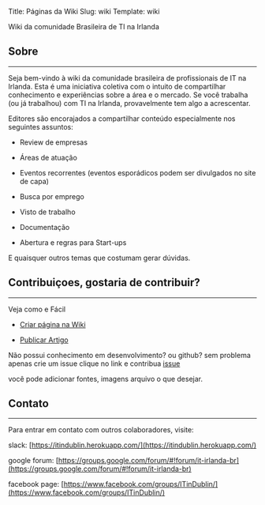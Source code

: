 Title: Páginas da Wiki
Slug: wiki
Template: wiki

Wiki da comunidade Brasileira de TI na Irlanda


## Sobre
----------

Seja bem-vindo à wiki da comunidade brasileira de profissionais de IT na Irlanda. Esta é uma iniciativa coletiva com o intuito de compartilhar conhecimento e experiências sobre a área e o mercado. Se você trabalha (ou já trabalhou) com TI na Irlanda, provavelmente tem algo a acrescentar.


Editores são encorajados a compartilhar conteúdo especialmente nos seguintes assuntos:

- Review de empresas

- Áreas de atuação

- Eventos recorrentes (eventos esporádicos podem ser divulgados no site de capa)

- Busca por emprego

- Visto de trabalho

- Documentação

- Abertura e regras para Start-ups

E quaisquer outros temas que costumam gerar dúvidas.

## Contribuiçoes, gostaria de contribuir?
-----

Veja como e Fácil  

- [Criar página na Wiki](/como-contribuir-com-a-wiki)  

- [Publicar Artigo](/como-publicar-um-artigo)

Não possui conhecimento em desenvolvimento? ou github? sem problema apenas crie um issue clique no link e contribua [issue](https://github.com/ITinDublin/ITinDublin.github.io/issues/new?title=New%20Request:)

você pode adicionar fontes, imagens arquivo o que desejar.


## Contato
-----
Para entrar em contato com outros colaboradores, visite:

slack:  [https://itindublin.herokuapp.com/](https://itindublin.herokuapp.com/)

google forum: [https://groups.google.com/forum/#!forum/it-irlanda-br](https://groups.google.com/forum/#!forum/it-irlanda-br)

facebook page: [https://www.facebook.com/groups/ITinDublin/](https://www.facebook.com/groups/ITinDublin/)
